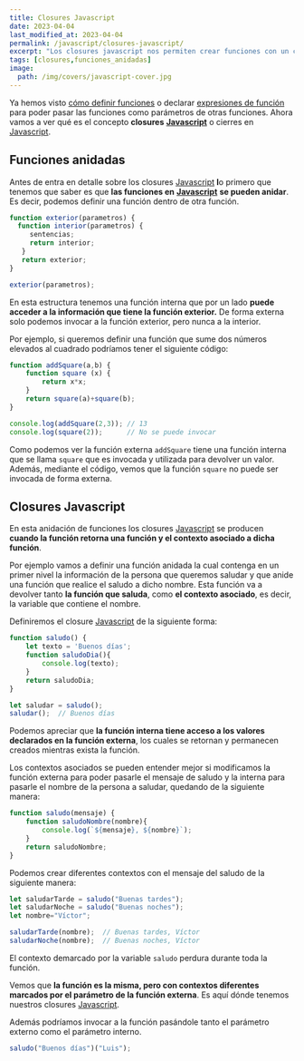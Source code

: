 ```yaml
---
title: Closures Javascript
date: 2023-04-04
last_modified_at: 2023-04-04
permalink: /javascript/closures-javascript/
excerpt: "Los closures javascript nos permiten crear funciones con un contexto de datos asociados que podemos utilizar a lo largo de nuestro programa."
tags: [closures,funciones_anidadas]
image:
  path: /img/covers/javascript-cover.jpg
---
```


Ya hemos visto [cómo definir funciones](https://manualweb.net/javascript/funciones-javascript/) o declarar [expresiones de función](https://manualweb.net/javascript/expresiones-de-funcion/) para poder pasar las funciones como parámetros de otras funciones. Ahora vamos a ver qué es el concepto **closures** [**Javascript**](https://www.manualweb.net/javascript/) o cierres en [Javascript](https://www.manualweb.net/javascript/).


## Funciones anidadas


Antes de entra en detalle sobre los closures [Javascript](https://www.manualweb.net/javascript/) **l**o primero que tenemos que saber es que **las funciones en** [**Javascript**](https://www.manualweb.net/javascript/) **se pueden anidar**. Es decir, podemos definir una función dentro de otra función.


```javascript
function exterior(parametros) {
  function interior(parametros) {
     sentencias;
     return interior;
   }
   return exterior;
}

exterior(parametros);
```


En esta estructura tenemos una función interna que por un lado **puede acceder a la información que tiene la función exterior.** De forma externa solo podemos invocar a la función exterior, pero nunca a la interior.


Por ejemplo, si queremos definir una función que sume dos números elevados al cuadrado podríamos tener el siguiente código:


```javascript
function addSquare(a,b) {
    function square (x) {
        return x*x;
    }
    return square(a)+square(b);
}

console.log(addSquare(2,3)); // 13
console.log(square(2));      // No se puede invocar
```


Como podemos ver la función externa `addSquare` tiene una función interna que se llama `square` que es invocada y utilizada para devolver un valor. Además, mediante el código, vemos que la función `square` no puede ser invocada de forma externa.


## Closures Javascript


En esta anidación de funciones los closures [Javascript](https://www.manualweb.net/javascript/) se producen **cuando la función retorna una función y el contexto asociado a dicha función**.


Por ejemplo vamos a definir una función anidada la cual contenga en un primer nivel la información de la persona que queremos saludar y que anide una función que realice el saludo a dicho nombre. Esta función va a devolver tanto **la función que saluda**, como **el contexto asociado**, es decir, la variable que contiene el nombre.


Definiremos el closure [Javascript](https://www.manualweb.net/javascript/) de la siguiente forma:


```javascript
function saludo() {
    let texto = 'Buenos días';
    function saludoDia(){
        console.log(texto);
    }
    return saludoDia;  
}

let saludar = saludo();
saludar();  // Buenos días
```


Podemos apreciar que **la función interna tiene acceso a los valores declarados en la función externa**, los cuales se retornan y permanecen creados mientras exista la función.


Los contextos asociados se pueden entender mejor si modificamos la función externa para poder pasarle el mensaje de saludo y la interna para pasarle el nombre de la persona a saludar, quedando de la siguiente manera:


```javascript
function saludo(mensaje) {    
    function saludoNombre(nombre){
        console.log(`${mensaje}, ${nombre}`);
    }
    return saludoNombre; 
}
```


Podemos crear diferentes contextos con el mensaje del saludo de la siguiente manera:


```javascript
let saludarTarde = saludo("Buenas tardes");
let saludarNoche = saludo("Buenas noches");
let nombre="Víctor";

saludarTarde(nombre);  // Buenas tardes, Víctor
saludarNoche(nombre);  // Buenas noches, Víctor
```


El contexto demarcado por la variable `saludo` perdura durante toda la función.


Vemos que **la función es la misma, pero con contextos diferentes marcados por el parámetro de la función externa**. Es aquí dónde tenemos nuestros closures [Javascript](https://www.manualweb.net/javascript/).


Además podríamos invocar a la función pasándole tanto el parámetro externo como el parámetro interno.


```javascript
saludo("Buenos días")("Luis");
```

